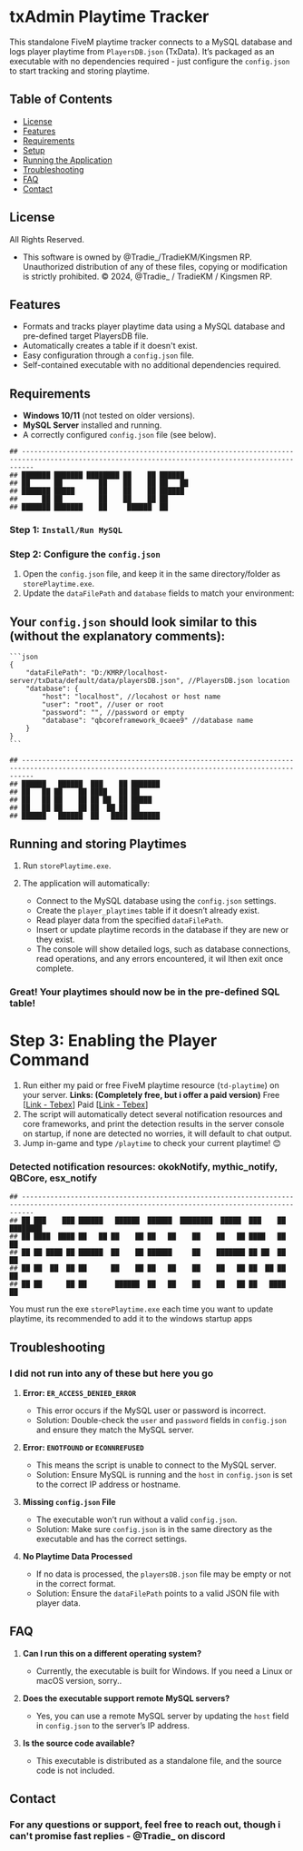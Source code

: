 # txAdmin Playtime Tracker
This standalone FiveM playtime tracker connects to a MySQL database and logs player playtime from `PlayersDB.json` (TxData). It’s packaged as an executable with no dependencies required - just configure the `config.json` to start tracking and storing playtime.

## Table of Contents
- [License](#license)
- [Features](#features)
- [Requirements](#requirements)
- [Setup](#setup)
- [Running the Application](#running-the-application)
- [Troubleshooting](#troubleshooting)
- [FAQ](#faq)
- [Contact](#contact)

## License
All Rights Reserved.
- This software is owned by @Tradie_/TradieKM/Kingsmen RP. Unauthorized distribution of any of these files, copying or modification is strictly prohibited.
© 2024, @Tradie_ / TradieKM / Kingsmen RP.

## Features
- Formats and tracks player playtime data using a MySQL database and pre-defined target PlayersDB file.
- Automatically creates a table if it doesn't exist.
- Easy configuration through a `config.json` file.
- Self-contained executable with no additional dependencies required.

## Requirements
- **Windows 10/11** (not tested on older versions).
- **MySQL Server** installed and running.
- A correctly configured `config.json` file (see below).

```
## -----------------------------------------------------------------------------------------------------------------------------------------------
## ███████ ███████ ████████ ██    ██ ██████  
## ██      ██         ██    ██    ██ ██   ██ 
## ███████ █████      ██    ██    ██ ██████  
##      ██ ██         ██    ██    ██ ██      
## ███████ ███████    ██     ██████  ██      
```                                        

### Step 1: `Install/Run MySQL`

### Step 2: Configure the `config.json`
1. Open the `config.json` file, and keep it in the same directory/folder as `storePlaytime.exe`.
2. Update the `dataFilePath` and `database` fields to match your environment:

## Your `config.json` should look similar to this (without the explanatory comments):

    ```json
    {
        "dataFilePath": "D:/KMRP/localhost-server/txData/default/data/playersDB.json", //PlayersDB.json location
        "database": {
            "host": "localhost", //locahost or host name
            "user": "root", //user or root
            "password": "", //password or empty
            "database": "qbcoreframework_0caee9" //database name
        }
    }
    ```

```
## -----------------------------------------------------------------------------------------------------------------------------------------------
## ██████   ██████  ███    ██ ███████ 
## ██   ██ ██    ██ ████   ██ ██      
## ██   ██ ██    ██ ██ ██  ██ █████   
## ██   ██ ██    ██ ██  ██ ██ ██      
## ██████   ██████  ██   ████ ███████ 
```   

## Running and storing Playtimes
1. Run `storePlaytime.exe`.

2. The application will automatically:
    - Connect to the MySQL database using the `config.json` settings.
    - Create the `player_playtimes` table if it doesn’t already exist.
    - Read player data from the specified `dataFilePath`.
    - Insert or update playtime records in the database if they are new or they exist.
    - The console will show detailed logs, such as database connections, read operations, and any errors encountered, it wil lthen exit once complete.
   

### Great! Your playtimes should now be in the pre-defined SQL table!

# Step 3: Enabling the Player Command
1. Run either my paid or free FiveM playtime resource (`td-playtime`) on your server.
**Links: (Completely free, but i offer a paid version)**
Free [[Link - Tebex](https://td-fivem.tebex.io/package/6480777)]
Paid [[Link - Tebex](https://td-fivem.tebex.io/package/6485639)]
2. The script will automatically detect several notification resources and core frameworks, and print the detection results in the server console on startup, if none are detected no worries, it will default to chat output.
3. Jump in-game and type `/playtime` to check your current playtime! 😊

### Detected notification resources: okokNotify, mythic_notify, QBCore, esx_notify


```
## -----------------------------------------------------------------------------------------------------------------------------------------------                                                     
## ██ ███    ███ ██████   ██████  ██████  ████████  █████  ███    ██ ████████ 
## ██ ████  ████ ██   ██ ██    ██ ██   ██    ██    ██   ██ ████   ██    ██    
## ██ ██ ████ ██ ██████  ██    ██ ██████     ██    ███████ ██ ██  ██    ██    
## ██ ██  ██  ██ ██      ██    ██ ██   ██    ██    ██   ██ ██  ██ ██    ██    
## ██ ██      ██ ██       ██████  ██   ██    ██    ██   ██ ██   ████    ██    
```                             
                                                                        
                                                                           
You must run the exe `storePlaytime.exe` each time you want to update playtime, its recommended to add it to the windows startup apps


## Troubleshooting
### I did not run into any of these but here you go
1. **Error: `ER_ACCESS_DENIED_ERROR`**
   - This error occurs if the MySQL user or password is incorrect.
   - Solution: Double-check the `user` and `password` fields in `config.json` and ensure they match the MySQL server.

2. **Error: `ENOTFOUND` or `ECONNREFUSED`**
   - This means the script is unable to connect to the MySQL server.
   - Solution: Ensure MySQL is running and the `host` in `config.json` is set to the correct IP address or hostname.

3. **Missing `config.json` File**
   - The executable won’t run without a valid `config.json`.
   - Solution: Make sure `config.json` is in the same directory as the executable and has the correct settings.

4. **No Playtime Data Processed**
   - If no data is processed, the `playersDB.json` file may be empty or not in the correct format.
   - Solution: Ensure the `dataFilePath` points to a valid JSON file with player data.

## FAQ
1. **Can I run this on a different operating system?**
   - Currently, the executable is built for Windows. If you need a Linux or macOS version, sorry..

2. **Does the executable support remote MySQL servers?**
   - Yes, you can use a remote MySQL server by updating the `host` field in `config.json` to the server’s IP address.

3. **Is the source code available?**
   - This executable is distributed as a standalone file, and the source code is not included.

## Contact
### For any questions or support, feel free to reach out, though i can't promise fast replies - @Tradie_ on discord
